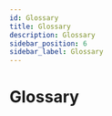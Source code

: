 ```yaml
---
id: Glossary
title: Glossary
description: Glossary
sidebar_position: 6
sidebar_label: Glossary
---
```


# Glossary


